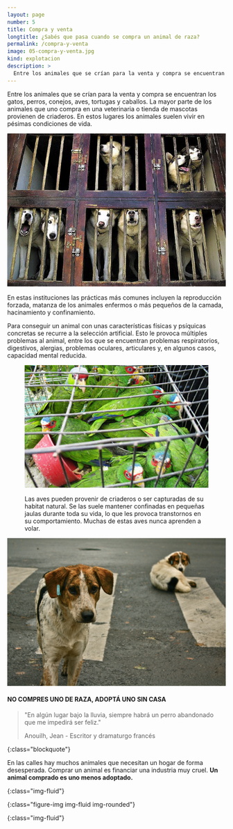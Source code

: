 ```yaml
---
layout: page
number: 5
title: Compra y venta
longtitle: ¿Sabés que pasa cuando se compra un animal de raza?
permalink: /compra-y-venta
image: 05-compra-y-venta.jpg
kind: explotacion
description: >
  Entre los animales que se crían para la venta y compra se encuentran los gatos, perros, conejos, aves, tortugas y caballos. La mayor parte de los animales que uno compra en una veterinaria o tienda de mascotas provienen de criaderos. En estos lugares los animales suelen vivir en pésimas condiciones de vida.
---
```



Entre los animales que se crían para la venta y compra se encuentran los gatos, perros, conejos, aves, tortugas y caballos. La mayor parte de los animales que uno compra en una veterinaria o tienda de mascotas provienen de criaderos. En estos lugares los animales suelen vivir en pésimas condiciones de vida.

![dogs]

En estas instituciones las prácticas más comunes incluyen la reproducción forzada, matanza de los animales enfermos o más pequeños de la camada, hacinamiento y confinamiento.

Para conseguir un animal con unas características físicas y psíquicas concretas se recurre a la selección artificial. Esto le provoca múltiples problemas al animal, entre los que se encuentran problemas respiratorios, digestivos, alergias, problemas oculares, articulares y, en algunos casos, capacidad mental reducida.

<figure class="figure" markdown="1">

  ![aves]

  <figcaption class="figure-caption">Las aves pueden provenir de criaderos o ser capturadas de su habitat natural. Se las suele mantener confinadas en pequeñas jaulas durante toda su vida, lo que les provoca transtornos en su comportamiento. Muchas de estas aves nunca aprenden a volar.</figcaption>

</figure>

![adopta]

#### NO COMPRES UNO DE RAZA, ADOPTÁ UNO SIN CASA

> "En algún lugar bajo la lluvia, siempre habrá un perro abandonado que me impedirá ser feliz."
> <footer class="blockquote-footer" markdown="0">Anouilh, Jean - Escritor y dramaturgo francés</footer>
{:class="blockquote"}

En las calles hay muchos animales que necesitan un hogar de forma desesperada. Comprar un animal es financiar una industria muy cruel. **Un animal comprado es uno menos adoptado.**


[dogs]: images/05-dogs.jpeg
{:class="img-fluid"}

[aves]: images/05-loros.jpeg
{:class="figure-img img-fluid img-rounded"}

[adopta]: images/05-adopta.jpeg
{:class="img-fluid"}